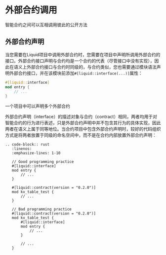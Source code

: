 # 外部合约调用

智能合约之间可以互相调用彼此的公开方法

## 外部合约声明

当您需要在Liquid项目中调用外部合约时，您需要在项目中声明所调用外部合约的接口。外部合约接口声明与合约均是一个合约的代表（尽管接口中没有实现），因此在语义上外部合约接口与合约时同级的，与合约类似，您也需要通过模块语法声明外部合约接口，并在该模块前添加`#[liquid::interface(...)]`属性：

```rust
#[liquid::interface]
mod entry {
    // ...
}
```

一个项目中可以声明多个外部合约

外部合约声明（interface）的描述对象与合约（contract）相同，两者均用于对智能合约的行为进行表述，只是外部合约声明中并不包含其行为的具体实现，因此两者在语义上属于同等地位。当合约项目中包含外部合约声明时，较好的代码组织方式是将两者放置于同级的命名空间中，而不是在合约内部放置外部合约声明：

```eval_rst
.. code-block:: rust
   :linenos:
   :emphasize-lines: 1-10

   // Good programming practice
   #[liquid::interface]
   mod entry {
       // ...
   }

   #[liquid::contract(version = "0.2.0")]
   mod kv_table_test {
       // ...
   }

   // Bad programming practice
   #[liquid::contract(version = "0.2.0")]
   mod kv_table_test {
       #[liquid::interface]
       mod entry {
           // ...
       }

       // ...
   }
```
